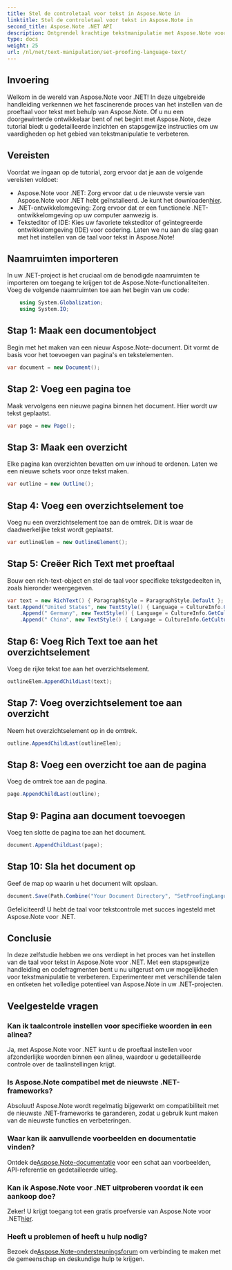 ```yaml
---
title: Stel de controletaal voor tekst in Aspose.Note in
linktitle: Stel de controletaal voor tekst in Aspose.Note in
second_title: Aspose.Note .NET API
description: Ontgrendel krachtige tekstmanipulatie met Aspose.Note voor .NET. Stel moeiteloos de proeftaal in met stapsgewijze begeleiding. Verbeter nu uw .NET-projecten!
type: docs
weight: 25
url: /nl/net/text-manipulation/set-proofing-language-text/
---
```

## Invoering
Welkom in de wereld van Aspose.Note voor .NET! In deze uitgebreide handleiding verkennen we het fascinerende proces van het instellen van de proeftaal voor tekst met behulp van Aspose.Note. Of u nu een doorgewinterde ontwikkelaar bent of net begint met Aspose.Note, deze tutorial biedt u gedetailleerde inzichten en stapsgewijze instructies om uw vaardigheden op het gebied van tekstmanipulatie te verbeteren.
## Vereisten
Voordat we ingaan op de tutorial, zorg ervoor dat je aan de volgende vereisten voldoet:
-  Aspose.Note voor .NET: Zorg ervoor dat u de nieuwste versie van Aspose.Note voor .NET hebt geïnstalleerd. Je kunt het downloaden[hier](https://releases.aspose.com/note/net/).
- .NET-ontwikkelomgeving: Zorg ervoor dat er een functionele .NET-ontwikkelomgeving op uw computer aanwezig is.
- Teksteditor of IDE: Kies uw favoriete teksteditor of geïntegreerde ontwikkelomgeving (IDE) voor codering.
Laten we nu aan de slag gaan met het instellen van de taal voor tekst in Aspose.Note!
## Naamruimten importeren
In uw .NET-project is het cruciaal om de benodigde naamruimten te importeren om toegang te krijgen tot de Aspose.Note-functionaliteiten. Voeg de volgende naamruimten toe aan het begin van uw code:
```csharp
    using System.Globalization;
    using System.IO;
```
## Stap 1: Maak een documentobject
Begin met het maken van een nieuw Aspose.Note-document. Dit vormt de basis voor het toevoegen van pagina's en tekstelementen.
```csharp
var document = new Document();
```
## Stap 2: Voeg een pagina toe
Maak vervolgens een nieuwe pagina binnen het document. Hier wordt uw tekst geplaatst.
```csharp
var page = new Page();
```
## Stap 3: Maak een overzicht
Elke pagina kan overzichten bevatten om uw inhoud te ordenen. Laten we een nieuwe schets voor onze tekst maken.
```csharp
var outline = new Outline();
```
## Stap 4: Voeg een overzichtselement toe
Voeg nu een overzichtselement toe aan de omtrek. Dit is waar de daadwerkelijke tekst wordt geplaatst.
```csharp
var outlineElem = new OutlineElement();
```
## Stap 5: Creëer Rich Text met proeftaal
Bouw een rich-text-object en stel de taal voor specifieke tekstgedeelten in, zoals hieronder weergegeven.
```csharp
var text = new RichText() { ParagraphStyle = ParagraphStyle.Default };
text.Append("United States", new TextStyle() { Language = CultureInfo.GetCultureInfo("en-US") })
    .Append(" Germany", new TextStyle() { Language = CultureInfo.GetCultureInfo("de-DE") })
    .Append(" China", new TextStyle() { Language = CultureInfo.GetCultureInfo("zh-CN") });
```
## Stap 6: Voeg Rich Text toe aan het overzichtselement
Voeg de rijke tekst toe aan het overzichtselement.
```csharp
outlineElem.AppendChildLast(text);
```
## Stap 7: Voeg overzichtselement toe aan overzicht
Neem het overzichtselement op in de omtrek.
```csharp
outline.AppendChildLast(outlineElem);
```
## Stap 8: Voeg een overzicht toe aan de pagina
Voeg de omtrek toe aan de pagina.
```csharp
page.AppendChildLast(outline);
```
## Stap 9: Pagina aan document toevoegen
Voeg ten slotte de pagina toe aan het document.
```csharp
document.AppendChildLast(page);
```
## Stap 10: Sla het document op
Geef de map op waarin u het document wilt opslaan.
```csharp
document.Save(Path.Combine("Your Document Directory", "SetProofingLanguageForText.one"));
```
Gefeliciteerd! U hebt de taal voor tekstcontrole met succes ingesteld met Aspose.Note voor .NET.
## Conclusie
In deze zelfstudie hebben we ons verdiept in het proces van het instellen van de taal voor tekst in Aspose.Note voor .NET. Met een stapsgewijze handleiding en codefragmenten bent u nu uitgerust om uw mogelijkheden voor tekstmanipulatie te verbeteren. Experimenteer met verschillende talen en ontketen het volledige potentieel van Aspose.Note in uw .NET-projecten.

## Veelgestelde vragen
### Kan ik taalcontrole instellen voor specifieke woorden in een alinea?
Ja, met Aspose.Note voor .NET kunt u de proeftaal instellen voor afzonderlijke woorden binnen een alinea, waardoor u gedetailleerde controle over de taalinstellingen krijgt.
### Is Aspose.Note compatibel met de nieuwste .NET-frameworks?
Absoluut! Aspose.Note wordt regelmatig bijgewerkt om compatibiliteit met de nieuwste .NET-frameworks te garanderen, zodat u gebruik kunt maken van de nieuwste functies en verbeteringen.
### Waar kan ik aanvullende voorbeelden en documentatie vinden?
 Ontdek de[Aspose.Note-documentatie](https://reference.aspose.com/note/net/) voor een schat aan voorbeelden, API-referentie en gedetailleerde uitleg.
### Kan ik Aspose.Note voor .NET uitproberen voordat ik een aankoop doe?
 Zeker! U krijgt toegang tot een gratis proefversie van Aspose.Note voor .NET[hier](https://releases.aspose.com/).
### Heeft u problemen of heeft u hulp nodig?
 Bezoek de[Aspose.Note-ondersteuningsforum](https://forum.aspose.com/c/note/28) om verbinding te maken met de gemeenschap en deskundige hulp te krijgen.
